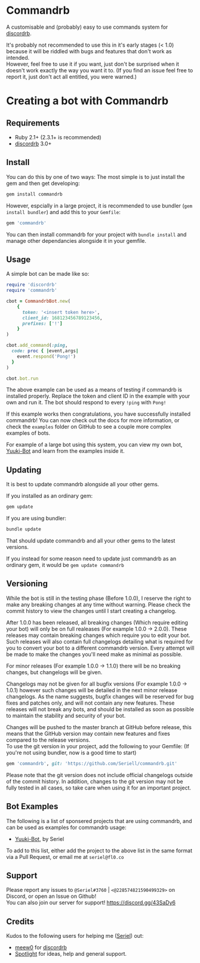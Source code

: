 # Commandrb
A customisable and (probably) easy to use commands system for [discordrb](https://github.com/meew0/discordrb).

It's probably not recommended to use this in it's early stages (< 1.0) because it will be riddled with bugs and features that don't work as intended. <br>
However, feel free to use it if you want, just don't be surprised when it doesn't work exactly the way you want it to. (If you find an issue feel free to report it, just don't act all entitled, you were warned.)

# Creating a bot with Commandrb

## Requirements
- Ruby 2.1+ (2.3.1+ is recommended)
- [discordrb](https://github.com/meew0/discordrb) 3.0+

## Install
You can do this by one of two ways:
The most simple is to just install the gem and then get developing:
```sh 
gem install commandrb
```

However, espcially in a large project, it is recommended to use bundler (`gem install bundler`) and add this to your `Gemfile`:
```sh 
gem 'commandrb'
```
You can then install commandrb for your project with `bundle install` and manage other dependancies alongside it in your gemfile.

## Usage
A simple bot can be made like so:
```ruby
require 'discordrb'
require 'commandrb'

cbot = CommandrbBot.new(
    {
      token: '<insert token here>',
      client_id: 168123456789123456,
      prefixes: ['!']
    }
)

cbot.add_command(:ping, 
  code: proc { |event,args|
    event.respond('Pong!')
  }
)

cbot.bot.run
```
The above example can be used as a means of testing if commandrb is installed properly. Replace the token and client ID in the example with your own and run it. The bot should respond to every `!ping` with `Pong!`

If this example works then congratulations, you have successfully installed commandrb! You can now check out the docs for more information, or check the `examples` folder on GitHub to see a couple more complex examples of bots.

For example of a large bot using this system, you can view my own bot, [Yuuki-Bot](https://github.com/Seriell/Yuuki-Bot) and learn from the examples inside it.

## Updating
It is best to update commandrb alongside all your other gems.

If you installed as an ordinary gem:
```sh 
gem update
```

If you are using bundler:
```sh 
bundle update
```

That should update commandrb and all your other gems to the latest versions.

If you instead for some reason need to update just commandrb as an ordinary gem, it would be `gem update commandrb`

## Versioning
While the bot is still in the testing phase (Before 1.0.0), I reserve the right to make any breaking changes at any time without warning. Please check the commit history to view the changes until I start creating a changelog.

After 1.0.0 has been released, all breaking changes (Which require editing your bot) will only be on full realeases (For example 1.0.0 -> 2.0.0). These releases may contain breaking changes which require you to edit your bot. Such releases will also contain full changelogs detailing what is required for you to convert your bot to a different commandrb version. Every attempt will be made to make the changes you'll need make as minimal as possible. 

For minor releases (For example 1.0.0 -> 1.1.0) there will be no breaking changes, but changelogs will be given.

Changelogs may not be given for all bugfix versions (For example 1.0.0 -> 1.0.1) however such changes will be detailed in the next minor release changelogs. As the name suggests, bugfix changes will be reserved for bug fixes and patches only, and will not contain any new features. These releases will not break any bots, and should be installed as soon as possible to maintain the stability and security of your bot.

Changes will be pushed to the master branch at GitHub before release, this means that the GitHub version may contain new features and fixes compared to the release versions.<br />
To use the git version in your project, add the following to your Gemfile: (If you're not using bundler, now is a good time to start)
```ruby
gem 'commandrb', git: 'https://github.com/Seriell/commandrb.git'
```
Please note that the git version does not include official changelogs outside of the commit history. In addition, changes to the git version may not be fully tested in all cases, so take care when using it for an important project.

## Bot Examples
The following is a list of sponsered projects that are using commandrb, and can be used as examples for commandrb usage:

- [Yuuki-Bot](https://github.com/Seriell/Yuuki-Bot),  by Seriel

To add to this list, either add the project to the above list in the same format via a Pull Request, or email me at `seriel@fl0.co`

## Support 
Please report any issues to `@Seriel#3760` | `<@228574821590499329>` on Discord, or open an Issue on Github! <br />
You can also join our server for support! https://discord.gg/43SaDy6 <br />

## Credits
Kudos to the following users for helping me ([Seriel](https://github.com/Seriell)) out:

- [meew0](https://github.com/meew0/) for [discordrb](https://github.com/meew0/discordrb)
- [Spotlight](https://github.com/spotlightishere) for ideas, help and general support.
